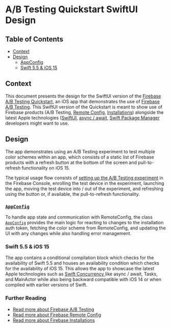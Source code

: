 # A/B Testing Quickstart SwiftUI Design

## Table of Contents
- [Context](#context)
- [Design](#design)
    - [AppConfig](#appconfig)
    - [Swift 5.5 & iOS 15](#swift-55--ios-15)

## Context
This document presents the design for the SwiftUI version of the 
[Firebase A/B Testing Quickstart](..), an iOS app that demonstrates the use of 
[Firebase A/B Testing](https://firebase.google.com/products/ab-testing). This SwiftUI version of 
the Quickstart is meant to show use of Firebase products (A/B Testing, 
[Remote Config](#further-reading), [Installations](#further-reading)) alongside the latest Apple 
technologies ([SwiftUI](https://developer.apple.com/documentation/SwiftUI), 
[async / await](#swift-55--ios-15), [Swift Package Manager](https://swift.org/package-manager) 
developers might want to use.

## Design
The app demonstrates using an A/B Testing experiment to test multiple color schemes within an app, 
which consists of a static list of Firebase products with a refresh button at the bottom of the 
screen and pull-to-refresh functionality on iOS 15.

The typical usage flow consists of [setting up the A/B Testing experiment](../README.md) in the 
Firebase Console, enrolling the test device in the experiment, launching the app, moving the test 
device into / out of the experiment, and refreshing using the button or, if available, the 
pull-to-refresh functionality.

### [`AppConfig`](SYMBOLS.md#appconfig)
To handle app state and communication with RemoteConfig, the class 
[`AppConfig`](SYMBOLS.md#appconfig) provides the main logic for reacting to changes to the 
installation auth token, fetching the color scheme from RemoteConfig, and updating the UI with any 
changes while also handling error management.

### Swift 5.5 & iOS 15
The app contains a conditional compilation block which checks for the availability of Swift 5.5 and
 houses an availability condition which checks for the availability of iOS 15. This allows the app 
 to showcase the latest Apple technologies such as [Swift Concurrency
 ](https://developer.apple.com/documentation/swift/swift_standard_library/concurrency) like async /
  await, Tasks, and MainActor while also being backward compatible with iOS 14 or when compiled 
  with earlier versions of Swift.

### Further Reading
- [Read more about Firebase A/B Testing](https://firebase.google.com/docs/ab-testing)
- [Read more about Firebase Remote Config](https://firebase.google.com/docs/remote-config)
- [Read more about Firebase Installations](https://firebase.google.com/docs/projects/manage-installations)